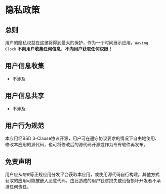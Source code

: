 # 隐私政策


## 总则
用户的隐私权益在这里将得到最大的保护，作为一个时间展示应用，`Waving Clock` **不向用户收集任何信息**，**不向用户获取任何权限**！

## 用户信息收集

- 不涉及

## 用户信息共享

- 不涉及

## 用户行为规范

本应用经BSD 3-Clause协议开源，用户可在遵守协议要求的情况下自由地使用、修改本应用的源代码，也可将修改后的源代码开源或作为专有软件再发布。

## 免责声明

用户应从`酷安`等正规应用分发平台获取本应用，或使用源代码自行构建。其他方式获取的应用可能被嵌入恶意代码，由此造成的用户钱财损失或设备损坏开发者不承担任何责任。